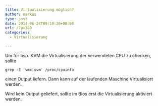 ```yaml
---
title: Virtualisierung möglich?
author: markus
type: post
date: 2014-06-24T09:19:20+00:00
url: /?p=388
categories:
  - Virtualisierung

---
```

Um für bsp. KVM die Virtualisierung der verwendeten CPU zu checken, sollte
  
`grep -E 'vmx|svm' /proc/cpuinfo`
  
einen Output liefern. Dann kann auf der laufenden Maschine Virtualisiert werden.
  
Wird kein Output geliefert, sollte im Bios erst die Virtualisierung aktiviert werden.